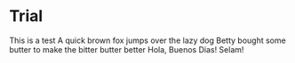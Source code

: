 # Trial
This is a test
A quick brown fox jumps over the lazy dog
Betty bought some butter to make the bitter butter better
Hola, Buenos Dias!
Selam!
